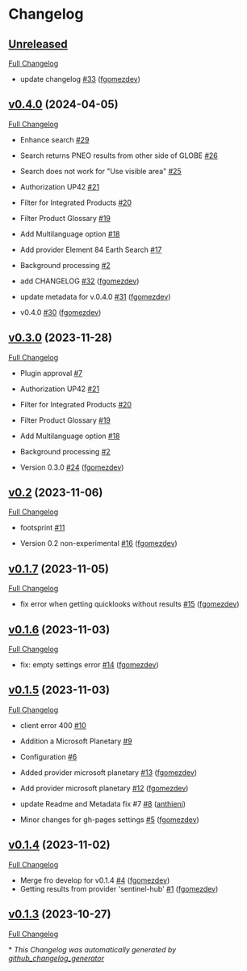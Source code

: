 # Changelog

## [Unreleased](https://github.com/Kan-T-IT/QGIS-KICa/tree/HEAD)

[Full Changelog](https://github.com/Kan-T-IT/QGIS-KICa/compare/v0.4.0...HEAD)

- update changelog [\#33](https://github.com/Kan-T-IT/QGIS-KICa/pull/33) ([fgomezdev](https://github.com/fgomezdev))

## [v0.4.0](https://github.com/Kan-T-IT/QGIS-KICa/tree/v0.4.0) (2024-04-05)

[Full Changelog](https://github.com/Kan-T-IT/QGIS-KICa/compare/v0.3.0...v0.4.0)

- Enhance search [\#29](https://github.com/Kan-T-IT/QGIS-KICa/issues/29)
- Search returns PNEO results from other side of GLOBE [\#26](https://github.com/Kan-T-IT/QGIS-KICa/issues/26)
- Search does not work for "Use visible area" [\#25](https://github.com/Kan-T-IT/QGIS-KICa/issues/25)
- Authorization UP42 [\#21](https://github.com/Kan-T-IT/QGIS-KICa/issues/21)
- Filter for Integrated Products [\#20](https://github.com/Kan-T-IT/QGIS-KICa/issues/20)
- Filter Product Glossary [\#19](https://github.com/Kan-T-IT/QGIS-KICa/issues/19)
- Add Multilanguage option [\#18](https://github.com/Kan-T-IT/QGIS-KICa/issues/18)
- Add provider Element 84 Earth Search [\#17](https://github.com/Kan-T-IT/QGIS-KICa/issues/17)
- Background processing [\#2](https://github.com/Kan-T-IT/QGIS-KICa/issues/2)

- add CHANGELOG [\#32](https://github.com/Kan-T-IT/QGIS-KICa/pull/32) ([fgomezdev](https://github.com/fgomezdev))
- update metadata for v.0.4.0 [\#31](https://github.com/Kan-T-IT/QGIS-KICa/pull/31) ([fgomezdev](https://github.com/fgomezdev))
- v0.4.0 [\#30](https://github.com/Kan-T-IT/QGIS-KICa/pull/30) ([fgomezdev](https://github.com/fgomezdev))

## [v0.3.0](https://github.com/Kan-T-IT/QGIS-KICa/tree/v0.3.0) (2023-11-28)

[Full Changelog](https://github.com/Kan-T-IT/QGIS-KICa/compare/v0.2...v0.3.0)

- Plugin approval [\#7](https://github.com/Kan-T-IT/QGIS-KICa/issues/7)
- Authorization UP42 [\#21](https://github.com/Kan-T-IT/QGIS-KICa/issues/21)
- Filter for Integrated Products [\#20](https://github.com/Kan-T-IT/QGIS-KICa/issues/20)
- Filter Product Glossary [\#19](https://github.com/Kan-T-IT/QGIS-KICa/issues/19)
- Add Multilanguage option [\#18](https://github.com/Kan-T-IT/QGIS-KICa/issues/18)
- Background processing [\#2](https://github.com/Kan-T-IT/QGIS-KICa/issues/2)

- Version 0.3.0 [\#24](https://github.com/Kan-T-IT/QGIS-KICa/pull/24) ([fgomezdev](https://github.com/fgomezdev))

## [v0.2](https://github.com/Kan-T-IT/QGIS-KICa/tree/v0.2) (2023-11-06)

[Full Changelog](https://github.com/Kan-T-IT/QGIS-KICa/compare/v0.1.7...v0.2)

- footsprint [\#11](https://github.com/Kan-T-IT/QGIS-KICa/issues/11)

- Version 0.2 non-experimental [\#16](https://github.com/Kan-T-IT/QGIS-KICa/pull/16) ([fgomezdev](https://github.com/fgomezdev))

## [v0.1.7](https://github.com/Kan-T-IT/QGIS-KICa/tree/v0.1.7) (2023-11-05)

[Full Changelog](https://github.com/Kan-T-IT/QGIS-KICa/compare/v0.1.6...v0.1.7)

- fix error when getting quicklooks without results [\#15](https://github.com/Kan-T-IT/QGIS-KICa/pull/15) ([fgomezdev](https://github.com/fgomezdev))

## [v0.1.6](https://github.com/Kan-T-IT/QGIS-KICa/tree/v0.1.6) (2023-11-03)

[Full Changelog](https://github.com/Kan-T-IT/QGIS-KICa/compare/v0.1.5...v0.1.6)

- fix: empty settings error [\#14](https://github.com/Kan-T-IT/QGIS-KICa/pull/14) ([fgomezdev](https://github.com/fgomezdev))

## [v0.1.5](https://github.com/Kan-T-IT/QGIS-KICa/tree/v0.1.5) (2023-11-03)

[Full Changelog](https://github.com/Kan-T-IT/QGIS-KICa/compare/v0.1.4...v0.1.5)

- client error 400 [\#10](https://github.com/Kan-T-IT/QGIS-KICa/issues/10)
- Addition a Microsoft Planetary  [\#9](https://github.com/Kan-T-IT/QGIS-KICa/issues/9)
- Configuration [\#6](https://github.com/Kan-T-IT/QGIS-KICa/issues/6)

- Added provider microsoft planetary [\#13](https://github.com/Kan-T-IT/QGIS-KICa/pull/13) ([fgomezdev](https://github.com/fgomezdev))
- Add provider microsoft planetary [\#12](https://github.com/Kan-T-IT/QGIS-KICa/pull/12) ([fgomezdev](https://github.com/fgomezdev))
- update Readme and Metadata fix \#7 [\#8](https://github.com/Kan-T-IT/QGIS-KICa/pull/8) ([anthieni](https://github.com/anthieni))
- Minor changes for gh-pages settings [\#5](https://github.com/Kan-T-IT/QGIS-KICa/pull/5) ([fgomezdev](https://github.com/fgomezdev))

## [v0.1.4](https://github.com/Kan-T-IT/QGIS-KICa/tree/v0.1.4) (2023-11-02)

[Full Changelog](https://github.com/Kan-T-IT/QGIS-KICa/compare/v0.1.3...v0.1.4)

- Merge fro develop for v0.1.4 [\#4](https://github.com/Kan-T-IT/QGIS-KICa/pull/4) ([fgomezdev](https://github.com/fgomezdev))
- Getting results from provider 'sentinel-hub' [\#1](https://github.com/Kan-T-IT/QGIS-KICa/pull/1) ([fgomezdev](https://github.com/fgomezdev))

## [v0.1.3](https://github.com/Kan-T-IT/QGIS-KICa/tree/v0.1.3) (2023-10-27)

[Full Changelog](https://github.com/Kan-T-IT/QGIS-KICa/compare/4c72e2b779fd024d07532f97c6e02843c5a4e18c...v0.1.3)



\* *This Changelog was automatically generated by [github_changelog_generator](https://github.com/github-changelog-generator/github-changelog-generator)*
